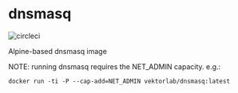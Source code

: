 # dnsmasq

![circleci][circleci]

Alpine-based dnsmasq image

NOTE: running dnsmasq requires the NET_ADMIN capacity. e.g.:
```
docker run -ti -P --cap-add=NET_ADMIN vektorlab/dnsmasq:latest
```

[circleci]: https://img.shields.io/circleci/project/github/vektorcloud/dnsmasq.svg "dnsmasq"
